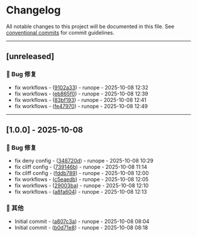 # Changelog

All notable changes to this project will be documented in this file. See [conventional commits](https://www.conventionalcommits.org/) for commit guidelines.

---
## [unreleased]

### 🐛 Bug 修复

- fix workflows - ([9102a33](https://github.com/runope/rust_template/commit/9102a33eb94e2ad35b7c70ba152b3ef43f95eabe)) - runope - 2025-10-08 12:32
- fix workflows - ([eb865f0](https://github.com/runope/rust_template/commit/eb865f05ca4008d955a4a828b288d9ad9a8479fd)) - runope - 2025-10-08 12:39
- fix workflows - ([83bf193](https://github.com/runope/rust_template/commit/83bf19371f4d9125a41cd9f74c54f0b7e93ff3aa)) - runope - 2025-10-08 12:41
- fix workflows - ([fe47970](https://github.com/runope/rust_template/commit/fe479702ea3bb5191cc81fc6151ab34bf3769a30)) - runope - 2025-10-08 12:49

---
## [1.0.0] - 2025-10-08

### 🐛 Bug 修复

- fix deny config - ([348720d](https://github.com/runope/rust_template/commit/348720df18214e2f1f244f17b4445fc4c9cfca96)) - runope - 2025-10-08 10:29
- fix cliff config - ([739146b](https://github.com/runope/rust_template/commit/739146bce6600613cabe10ceb71f97840fb8b890)) - runope - 2025-10-08 11:14
- fix cliff config - ([fddb789](https://github.com/runope/rust_template/commit/fddb789da367b34f97954595864f30e3b346e09f)) - runope - 2025-10-08 12:00
- fix workflows - ([c5eaedb](https://github.com/runope/rust_template/commit/c5eaedb48cda821bbb41adcfb9016dbde199dc40)) - runope - 2025-10-08 12:05
- fix workflows - ([29003ba](https://github.com/runope/rust_template/commit/29003ba0dd05877a1d2e39de807757ef59228d3d)) - runope - 2025-10-08 12:10
- fix workflows - ([a8fa604](https://github.com/runope/rust_template/commit/a8fa604fef47178554e983b90d51473a7e3c0651)) - runope - 2025-10-08 12:13

### 💼 其他

- Initial commit - ([a807c3a](https://github.com/runope/rust_template/commit/a807c3ac0711a2acbf0438ae3e1223d9dbacdcdc)) - runope - 2025-10-08 08:04
- Initial commit - ([b0d71e8](https://github.com/runope/rust_template/commit/b0d71e81b1d4eefa2a55d6bf6fc920e36482bb9b)) - runope - 2025-10-08 08:18

<!-- generated by git-cliff -->
